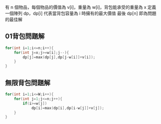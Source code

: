 
有 n 個物品，每個物品的價值為 v[i]，重量為 w[i]，背包能承受的重量為 x
定義一個陣列 dp，dp[i] 代表當背包容量為 i 時擁有的最大價值
最後 dp[n] 即為問題的最佳解

## 01背包問題解
```cpp
for(int i=1;i<=n;i++){
    for(int j=x;j>=w[i];j--){
        dp[j]=max(dp[j],dp[j-w[i]]+v[i]);
    }
}
```

## 無限背包問題解
```cpp
for(int i=1;i<=W;i++){
    for(int j=1;j<=n;j++){
        if(i>=w[j])
            dp[i]=max(dp[i],dp[i-w[j]]+v[j]);
    }
}
```